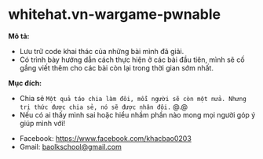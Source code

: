 # whitehat.vn-wargame-pwnable

**Mô tả:**
   + Lưu trữ code khai thác của những bài mình đã giải.
   + Có trình bày hướng dẫn cách thực hiện ở các bài đầu tiên, mình sẽ cố gắng viết thêm cho các bài còn lại trong thời gian sớm nhất.

**Mục đích:**
   + Chia sẻ `Một quả táo chia làm đôi, mỗi người sẽ còn một nửa. Nhưng tri thức được chia sẻ, nó sẽ được nhân đôi.` @.@
   + Nếu có ai thấy mình sai hoặc hiểu nhầm phần nào mong mọi người góp ý giúp mình với!


- Facebook: https://www.facebook.com/khacbao0203
- Gmail: baolkschool@gmail.com
